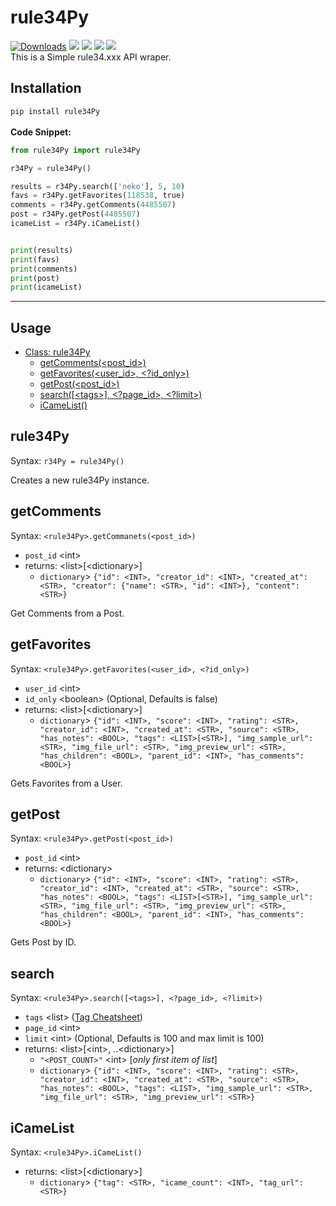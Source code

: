 # rule34Py
[![Downloads](https://pepy.tech/badge/rule34py)](https://pepy.tech/project/rule34py) ![](https://img.shields.io/pypi/format/rule34Py) [![](https://img.shields.io/pypi/v/rule34Py)](https://pypi.org/project/rule34Py/) ![](https://img.shields.io/github/license/b3yc0d3/rule34Py) ![](https://img.shields.io/github/languages/code-size/b3yc0d3/rule34Py)\
This is a Simple rule34.xxx API wraper.

## Installation
`pip install rule34Py`
\
\
**Code Snippet:**
```python
from rule34Py import rule34Py

r34Py = rule34Py()

results = r34Py.search(['neko'], 5, 10)
favs = r34Py.getFavorites(118538, true)
comments = r34Py.getComments(4485507)
post = r34Py.getPost(4485507)
icameList = r34Py.iCameList()


print(results)
print(favs)
print(comments)
print(post)
print(icameList)
```

---

## Usage
- [Class: rule34Py](#rule34Py)
    - [getComments(<post_id>)](#getcomments)
    - [getFavorites(<user_id>, <?id_only>)](#getfavorites)
    - [getPost(<post_id>)](#getpost)
    - [search([\<tags>], <?page_id>, <?limit>)](#search)
    - [iCameList()](#icamelist)

## rule34Py
Syntax: `r34Py = rule34Py()`

Creates a new rule34Py instance.

## getComments
Syntax: `<rule34Py>.getCommanets(<post_id>)`
- `post_id` \<int>
- returns: \<list>[\<dictionary>]
    - `dictionary`> `{"id": <INT>, "creator_id": <INT>, "created_at": <STR>, "creator": {"name": <STR>, "id": <INT>}, "content": <STR>}`

Get Comments from a Post.

## getFavorites
Syntax: `<rule34Py>.getFavorites(<user_id>, <?id_only>)`
- `user_id` \<int>
- `id_only` \<boolean> (Optional, Defaults is false)
- returns: \<list>[\<dictionary>]
    - `dictionary`> `{"id": <INT>, "score": <INT>, "rating": <STR>, "creator_id": <INT>, "created_at": <STR>, "source": <STR>, "has_notes": <BOOL>, "tags": <LIST>[<STR>], "img_sample_url": <STR>, "img_file_url": <STR>, "img_preview_url": <STR>, "has_children": <BOOL>, "parent_id": <INT>, "has_comments": <BOOL>}`

Gets Favorites from a User.

## getPost
Syntax: `<rule34Py>.getPost(<post_id>)`
- `post_id` \<int>
- returns: \<dictionary>
    - `dictionary`> `{"id": <INT>, "score": <INT>, "rating": <STR>, "creator_id": <INT>, "created_at": <STR>, "source": <STR>, "has_notes": <BOOL>, "tags": <LIST>[<STR>], "img_sample_url": <STR>, "img_file_url": <STR>, "img_preview_url": <STR>, "has_children": <BOOL>, "parent_id": <INT>, "has_comments": <BOOL>}`

Gets Post by ID.

## search
Syntax: `<rule34Py>.search([<tags>], <?page_id>, <?limit>)`
- `tags` \<list> ([Tag Cheatsheet](https://rule34.xxx/index.php?page=tags&s=list))
- `page_id` \<int>
- `limit` \<int> (Optional, Defaults is 100 and max limit is 100)
- returns: \<list>[\<int>, ..\<dictionary>]
    - `"<POST_COUNT>"` \<int> [*only first item of list*]
    - `dictionary`> `{"id": <INT>, "score": <INT>, "rating": <STR>, "creator_id": <INT>, "created_at": <STR>, "source": <STR>, "has_notes": <BOOL>, "tags": <LIST>, "img_sample_url": <STR>, "img_file_url": <STR>, "img_preview_url": <STR>}`

## iCameList
Syntax: `<rule34Py>.iCameList()`
- returns: \<list>[\<dictionary>]
    - `dictionary`> `{"tag": <STR>, "icame_count": <INT>, "tag_url": <STR>}`
